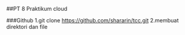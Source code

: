 ##PT 8 Praktikum cloud

###Github
1.git clone https://github.com/shararin/tcc.git
2.membuat direktori dan file
